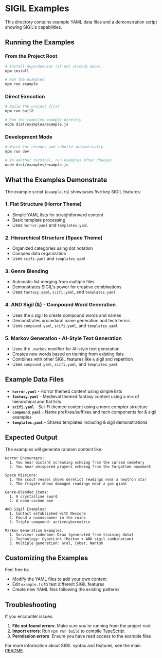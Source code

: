 # SIGIL Examples

This directory contains example YAML data files and a demonstration script showing SIGIL's capabilities.

## Running the Examples

### From the Project Root

```bash
# Install dependencies (if not already done)
npm install

# Run the examples
npm run example
```

### Direct Execution

```bash
# Build the project first
npm run build

# Run the compiled example directly
node dist/examples/example.js
```

### Development Mode

```bash
# Watch for changes and rebuild automatically
npm run dev

# In another terminal, run examples after changes
node dist/examples/example.js
```

## What the Examples Demonstrate

The example script (`example.ts`) showcases five key SIGIL features:

### 1. Flat Structure (Horror Theme)
- Simple YAML lists for straightforward content
- Basic template processing
- Uses `horror.yaml` and `templates.yaml`

### 2. Hierarchical Structure (Space Theme)  
- Organized categories using dot notation
- Complex data organization
- Uses `scifi.yaml` and `templates.yaml`

### 3. Genre Blending
- Automatic list merging from multiple files
- Demonstrates SIGIL's power for creative combinations
- Uses `fantasy.yaml`, `scifi.yaml`, and `templates.yaml`

### 4. AND Sigil (&) - Compound Word Generation
- Uses the `&` sigil to create compound words and names
- Demonstrates procedural name generation and tech terms
- Uses `compound.yaml`, `scifi.yaml`, and `templates.yaml`

### 5. Markov Generation - AI-Style Text Generation
- Uses the `.markov` modifier for AI-style text generation
- Creates new words based on training from existing lists
- Combines with other SIGIL features like `&` sigil and repetition
- Uses `compound.yaml`, `scifi.yaml`, and `templates.yaml`

## Example Data Files

- **`horror.yaml`** - Horror themed content using simple lists
- **`fantasy.yaml`** - Medieval themed fantasy content using a mix of hierarchical and flat lists
- **`scifi.yaml`** - Sci-Fi themed content using a more complex structure
- **`compound.yaml`** - Name prefixes/suffixes and tech components for & sigil examples
- **`templates.yaml`** - Shared templates including & sigil demonstrations

## Expected Output

The examples will generate random content like:

```
Horror Encounters:
  1. You hear distant screaming echoing from the cursed cemetery
  2. You hear whispered prayers echoing from the forgotten basement

Space Missions:
  1. The scout vessel shows derelict readings near a neutron star
  2. The frigate shows damaged readings near a gas giant

Genre-Blended Items:
  1. A crystalline sword
  2. A nano-carbon axe

AND Sigil Examples:
  1. Contact established with Nexcore
  2. Found a nanoscanner in the ruins
  3. Triple compound: activecybermatrix

Markov Generation Examples:
  1. Survivor codename: Drax (generated from training data)
  2. Technology: CyberLink (Markov + AND sigil combination)
  3. Multiple generation: Gral, Cyber, Nantum
```

## Customizing the Examples

Feel free to:
- Modify the YAML files to add your own content
- Edit `example.ts` to test different SIGIL features
- Create new YAML files following the existing patterns

## Troubleshooting

If you encounter issues:

1. **File not found errors**: Make sure you're running from the project root
2. **Import errors**: Run `npm run build` to compile TypeScript
3. **Permission errors**: Ensure you have read access to the example files

For more information about SIGIL syntax and features, see the main [README](../README.md).
